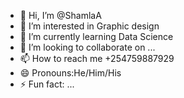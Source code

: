 - 👋 Hi, I’m @ShamlaA
- 👀 I’m interested in Graphic design
- 🌱 I’m currently learning Data Science
- 💞️ I’m looking to collaborate on ...
- 📫 How to reach me +254759887929
- 😄 Pronouns:He/Him/His
- ⚡ Fun fact: ...

<!---
ShamlaA/ShamlaA is a ✨ special ✨ repository because its `README.md` (this file) appears on your GitHub profile.
You can click the Preview link to take a look at your changes.
--->
